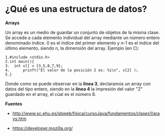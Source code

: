 # ¿Qué es una estructura de datos?

**Arrays**

Un array es un medio de guardar un conjunto de objetos de la misma clase. Se accede a cada elemento individual del array mediante un número entero denominado índice. 0 es el índice del primer elemento y n-1 es el índice del último elemento, siendo n, la dimensión del array. Ejemplo (en C):

	1.#include <stdio.h>
	2.int main(){
    3.	int v[] = {3,5,8,7,9};
	4.		prinft("El valor de la posición 2 es: %i\n", v[2] );
	5.}

Donde como se puede observar en la **línea 3**, declaramos un array con datos del tipo entero, siendo en la **línea 4** la impresión del valor "2" guardado en el array, el cúal es el número 8.

**Fuentes**

- http://www.sc.ehu.es/sbweb/fisica/cursoJava/fundamentos/clases1/arays.htm

- https://developer.mozilla.org/
